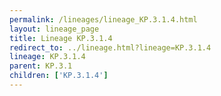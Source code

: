 ```yaml
---
permalink: /lineages/lineage_KP.3.1.4.html
layout: lineage_page
title: Lineage KP.3.1.4
redirect_to: ../lineage.html?lineage=KP.3.1.4
lineage: KP.3.1.4
parent: KP.3.1
children: ['KP.3.1.4']
---
```


